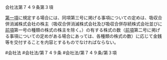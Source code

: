 会社法第７４９条第３項

[第一項](会社法＿＿＿＿第７４９条第１項)に規定する場合には、同項第三号に掲げる事項についての定めは、吸収合併消滅株式会社の株主（吸収合併消滅株式会社及び吸収合併存続株式会社並びに[前項](会社法＿＿＿＿第７４９条第２項)第一号の種類の株式の株主を除く。）の有する株式の数（[前項](会社法＿＿＿＿第７４９条第２項)第二号に掲げる事項についての定めがある場合にあっては、各種類の株式の数）に応じて金銭等を交付することを内容とするものでなければならない。

#会社法
#会社法/第７４９条
#会社法/第７４９条/第３項
